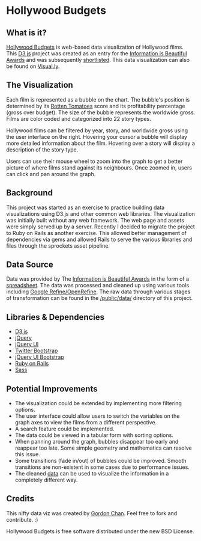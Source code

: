 Hollywood Budgets
==================

What is it?
------------------
[Hollywood Budgets](http://hollywood-budgets.devgordon.com/) is web-based data visualization of Hollywood films. This [D3.js](http://d3js.org/) project was created as an entry for the [Information is Beautiful Awards](http://www.informationisbeautifulawards.com/2012/01/challenge-of-the-stars/) and was subsequently [shortlisted](http://www.informationisbeautifulawards.com/2012/02/hollywood-dataviz-challenge-interactive-shortlist/). This data visualization can also be found on [Visual.ly](http://visual.ly/hollywood-budgets).

The Visualization
-----------------
Each film is represented as a bubble on the chart. The bubble's position is determined by its [Rotten Tomatoes](https://www.rottentomatoes.com/) score and its profitability percentage (gross over budget). The size of the bubble represents the worldwide gross. Films are color coded and categorized into 22 story types.

Hollywood films can be filtered by year, story, and worldwide gross using the user interface on the right. Hovering your cursor a bubble will display more detailed information about the film. Hovering over a story will display a description of the story type. 

Users can use their mouse wheel to zoom into the graph to get a better picture of where films stand against its neighbours. Once zoomed in, users can click and pan around the graph.

Background
-----------------------------------
This project was started as an exercise to practice building data visualizations using D3.js and other common web libraries. The visualization was initially built without any web framework. The web page and assets were simply served up by a server. Recently I decided to migrate the project to Ruby on Rails as another exercise. This allowed better management of dependencies via gems and allowed Rails to serve the various libraries and files through the sprockets asset pipeline.

Data Source
-----------------
Data was provided by The [Information is Beautiful Awards](http://www.informationisbeautifulawards.com/2012/01/challenge-of-the-stars/) in the form of a [spreadsheet](http://bit.ly/hollywoodbudgets). The data was processed and cleaned up using various tools including [Google Refine/OpenRefine](https://github.com/OpenRefine/OpenRefine). The raw data through various stages of transformation can be found in the [/public/data/](https://github.com/gchan/hollywood-budgets/tree/master/public/data) directory of this project.

Libraries & Dependencies
------------------------
* [D3.js](http://d3js.org/)
* [jQuery](http://jquery.com/)
* [jQuery UI](http://jqueryui.com/)
* [Twitter Bootstrap](http://twitter.github.com/bootstrap)
* [jQuery UI Bootstrap](http://addyosmani.github.com/jquery-ui-bootstrap/)
* [Ruby on Rails](http://rubyonrails.org/)
* [Sass](http://sass-lang.com)

Potential Improvements
-----------------------------
* The visualization could be extended by implementing more filtering options. 
* The user interface could allow users to switch the variables on the graph axes to view the films from a different perspective. 
* A search feature could be implemented.
* The data could be viewed in a tabular form with sorting options.
* When panning around the graph, bubbles disappear too early and reappear too late. Some simple geometry and mathematics can resolve this issue.
* Some transitions (fade in/out) of bubbles could be improved. Smooth transitions are non-existent in some cases due to performance issues.
* The cleaned [data](https://github.com/gchan/hollywood-budgets/blob/master/public/data/films_all_full.json) can be used to visualize the information in a completely different way.


Credits
---------------------
This nifty data viz was created by [Gordon Chan](twitter.com/devgordon).
Feel free to fork and contribute. :)

Hollywood Budgets is free software distributed under the new BSD License.